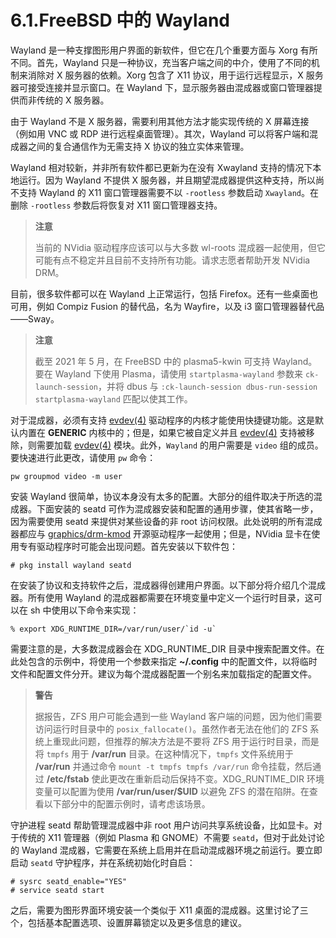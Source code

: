 # 6.1.FreeBSD 中的 Wayland

Wayland 是一种支撑图形用户界面的新软件，但它在几个重要方面与 Xorg 有所不同。首先，Wayland 只是一种协议，充当客户端之间的中介，使用了不同的机制来消除对 X 服务器的依赖。Xorg 包含了 X11 协议，用于运行远程显示，X 服务器可接受连接并显示窗口。在 Wayland 下，显示服务器由混成器或窗口管理器提供而非传统的 X 服务器。

由于 Wayland 不是 X 服务器，需要利用其他方法才能实现传统的 X 屏幕连接（例如用 VNC 或 RDP 进行远程桌面管理）。其次，Wayland 可以将客户端和混成器之间的复合通信作为无需支持 X 协议的独立实体来管理。

Wayland 相对较新，并非所有软件都已更新为在没有 Xwayland 支持的情况下本地运行。因为 Wayland 不提供 X 服务器，并且期望混成器提供这种支持，所以尚不支持 Wayland 的 X11 窗口管理器需要不以 `-rootless` 参数启动 `Xwayland`。在删除 `-rootless` 参数后将恢复对 X11 窗口管理器支持。

> **注意**
>
> 当前的 NVidia 驱动程序应该可以与大多数 wl-roots 混成器一起使用，但它可能有点不稳定并且目前不支持所有功能。请求志愿者帮助开发 NVidia DRM。

目前，很多软件都可以在 Wayland 上正常运行，包括 Firefox。还有一些桌面也可用，例如 Compiz Fusion 的替代品，名为 Wayfire，以及 i3 窗口管理器替代品——Sway。

> **注意**
>
> 截至 2021 年 5 月，在 FreeBSD 中的 plasma5-kwin 可支持 Wayland。要在 Wayland 下使用 Plasma，请使用 `startplasma-wayland` 参数来 `ck-launch-session`，并将 dbus 与 `:ck-launch-session dbus-run-session startplasma-wayland` 匹配以使其工作。

对于混成器，必须有支持 [evdev(4)](https://www.freebsd.org/cgi/man.cgi?query=evdev&sektion=4&format=html) 驱动程序的内核才能使用快捷键功能。这是默认内置在 **GENERIC** 内核中的；但是，如果它被自定义并且 [evdev(4)](https://www.freebsd.org/cgi/man.cgi?query=evdev&sektion=4&format=html) 支持被移除，则需要加载 [evdev(4)](https://www.freebsd.org/cgi/man.cgi?query=evdev&sektion=4&format=html) 模块。此外，`Wayland` 的用户需要是 `video` 组的成员。要快速进行此更改，请使用 `pw` 命令：

```shell
pw groupmod video -m user
```

安装 Wayland 很简单，协议本身没有太多的配置。大部分的组件取决于所选的混成器。下面安装的 seatd 可作为混成器安装和配置的通用步骤，使其省略一步，因为需要使用 seatd 来提供对某些设备的非 root 访问权限。此处说明的所有混成器都应与 [graphics/drm-kmod](https://cgit.freebsd.org/ports/tree/graphics/drm-kmod/pkg-descr) 开源驱动程序一起使用；但是，NVidia 显卡在使用专有驱动程序时可能会出现问题。首先安装以下软件包：

```shell
# pkg install wayland seatd
```

在安装了协议和支持软件之后，混成器得创建用户界面。以下部分将介绍几个混成器。所有使用 Wayland 的混成器都需要在环境变量中定义一个运行时目录，这可以在 sh 中使用以下命令来实现：

```shell
% export XDG_RUNTIME_DIR=/var/run/user/`id -u`
```

需要注意的是，大多数混成器会在 XDG_RUNTIME_DIR 目录中搜索配置文件。在此处包含的示例中，将使用一个参数来指定 **~/.config** 中的配置文件，以将临时文件和配置文件分开。建议为每个混成器配置一个别名来加载指定的配置文件。

> **警告**
>
> 据报告，ZFS 用户可能会遇到一些 Wayland 客户端的问题，因为他们需要访问运行时目录中的 `posix_fallocate()`。虽然作者无法在他们的 ZFS 系统上重现此问题，但推荐的解决方法是不要将 ZFS 用于运行时目录，而是将 `tmpfs` 用于 **/var/run** 目录。在这种情况下，`tmpfs` 文件系统用于 **/var/run** 并通过命令 `mount -t tmpfs tmpfs /var/run` 命令挂载，然后通过 **/etc/fstab** 使此更改在重新启动后保持不变。XDG_RUNTIME_DIR 环境变量可以配置为使用 **/var/run/user/$UID** 以避免 ZFS 的潜在陷阱。在查看以下部分中的配置示例时，请考虑该场景。

守护进程 seatd 帮助管理混成器中非 root 用户访问共享系统设备，比如显卡。对于传统的 X11 管理器（例如 Plasma 和 GNOME）不需要 `seatd`，但对于此处讨论的 Wayland 混成器，它需要在系统上启用并在启动混成器环境之前运行。要立即启动 `seatd` 守护程序，并在系统初始化时自启：

```shell
# sysrc seatd_enable="YES"
# service seatd start
```

之后，需要为图形界面环境安装一个类似于 X11 桌面的混成器。这里讨论了三个，包括基本配置选项、设置屏幕锁定以及更多信息的建议。

